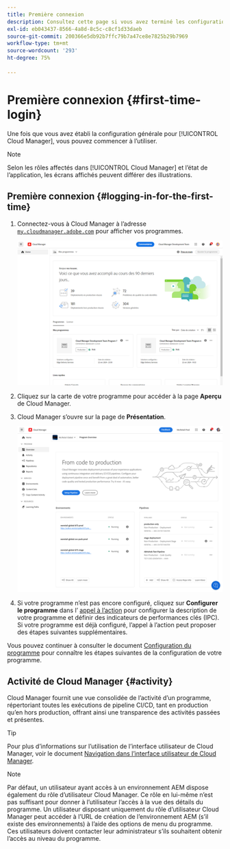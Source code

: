 ```yaml
---
title: Première connexion
description: Consultez cette page si vous avez terminé les configurations générales et que vous êtes prêt à utiliser Cloud Manager pour la première fois.
exl-id: eb043437-8566-4a8d-8c5c-c8cf1d33daeb
source-git-commit: 200366e5db92b7ffc79b7a47ce8e7825b29b7969
workflow-type: tm+mt
source-wordcount: '293'
ht-degree: 75%

---
```



# Première connexion {#first-time-login}

Une fois que vous avez établi la configuration générale pour [!UICONTROL Cloud Manager], vous pouvez commencer à l’utiliser.

>[!NOTE]
>
>Selon les rôles affectés dans [!UICONTROL Cloud Manager] et l’état de l’application, les écrans affichés peuvent différer des illustrations.

## Première connexion {#logging-in-for-the-first-time}

1. Connectez-vous à Cloud Manager à l’adresse [`my.cloudmanager.adobe.com`](https://my.cloudmanager.adobe.com/) pour afficher vos programmes.

   ![Console Cloud Manager](/help/assets/cloud-manager-console.png)

1. Cliquez sur la carte de votre programme pour accéder à la page **Aperçu** de Cloud Manager.

1. Cloud Manager s’ouvre sur la page de **Présentation**.

   ![Page de présentation de Cloud Manager](/help/assets/program-overview-page.png)

1. Si votre programme n’est pas encore configuré, cliquez sur **Configurer le programme** dans l’ [appel à l’action](/help/getting-started/navigation.md#cta) pour configurer la description de votre programme et définir des indicateurs de performances clés (IPC). Si votre programme est déjà configuré, l’appel à l’action peut proposer des étapes suivantes supplémentaires.

Vous pouvez continuer à consulter le document [Configuration du programme](/help/getting-started/program-setup.md) pour connaître les étapes suivantes de la configuration de votre programme.

## Activité de Cloud Manager {#activity}

Cloud Manager fournit une vue consolidée de l’activité d’un programme, répertoriant toutes les exécutions de pipeline CI/CD, tant en production qu’en hors production, offrant ainsi une transparence des activités passées et présentes.

>[!TIP]
>
>Pour plus d’informations sur l’utilisation de l’interface utilisateur de Cloud Manager, voir le document [Navigation dans l’interface utilisateur de Cloud Manager](/help/getting-started/navigation.md).

>[!NOTE]
>
>Par défaut, un utilisateur ayant accès à un environnement AEM dispose également du rôle d’utilisateur Cloud Manager. Ce rôle en lui-même n’est pas suffisant pour donner à l’utilisateur l’accès à la vue des détails du programme. Un utilisateur disposant uniquement du rôle d’utilisateur Cloud Manager peut accéder à l’URL de création de l’environnement AEM (s’il existe des environnements) à l’aide des options de menu du programme. Ces utilisateurs doivent contacter leur administrateur s’ils souhaitent obtenir l’accès au niveau du programme.
